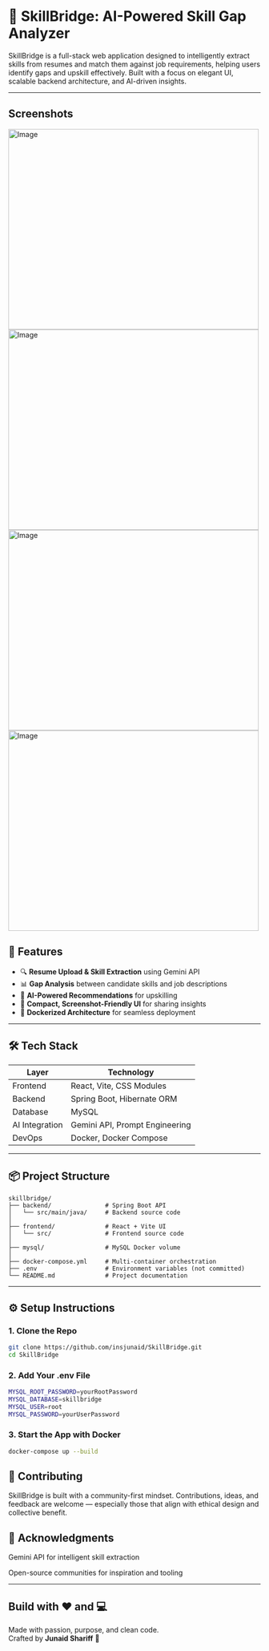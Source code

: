 # 🧠 SkillBridge: AI-Powered Skill Gap Analyzer

SkillBridge is a full-stack web application designed to intelligently extract skills from resumes and match them against job requirements, helping users identify gaps and upskill effectively. Built with a focus on elegant UI, scalable backend architecture, and AI-driven insights.

---
## Screenshots

<img width="500" height="400" alt="Image" src="https://github.com/user-attachments/assets/acd3f6b1-2cec-4537-9fec-780c7b9cfc8e" />

<img width="500" height="400" alt="Image" src="https://github.com/user-attachments/assets/a9c06f31-924d-4edc-a314-3032b5a3511a" />

<img width="500" height="400" alt="Image" src="https://github.com/user-attachments/assets/128aac63-5799-4d8d-9c37-d820b4e8339c" />

<img width="500" height="400" alt="Image" src="https://github.com/user-attachments/assets/b43408c1-1fe0-43e3-95bc-9bb49ae4292b" />

## 🚀 Features

- 🔍 **Resume Upload & Skill Extraction** using Gemini API
- 📊 **Gap Analysis** between candidate skills and job descriptions
- 🧠 **AI-Powered Recommendations** for upskilling
- 🧪 **Compact, Screenshot-Friendly UI** for sharing insights
- 🐳 **Dockerized Architecture** for seamless deployment

---

## 🛠️ Tech Stack

| Layer        | Technology                          |
|-------------|--------------------------------------|
| Frontend     | React, Vite, CSS Modules             |
| Backend      | Spring Boot, Hibernate ORM           |
| Database     | MySQL                                |
| AI Integration | Gemini API, Prompt Engineering     |
| DevOps       | Docker, Docker Compose               |

---


## 📦 Project Structure

    skillbridge/
    ├── backend/               # Spring Boot API
    │   └── src/main/java/     # Backend source code
    │
    ├── frontend/              # React + Vite UI
    │   └── src/               # Frontend source code
    │
    ├── mysql/                 # MySQL Docker volume
    │
    ├── docker-compose.yml     # Multi-container orchestration
    ├── .env                   # Environment variables (not committed)
    └── README.md              # Project documentation



---

## ⚙️ Setup Instructions

### 1. Clone the Repo
```bash
git clone https://github.com/insjunaid/SkillBridge.git
cd SkillBridge
```
### 2. Add Your .env File
```bash
MYSQL_ROOT_PASSWORD=yourRootPassword
MYSQL_DATABASE=skillbridge
MYSQL_USER=root
MYSQL_PASSWORD=yourUserPassword
```
### 3. Start the App with Docker
```bash
docker-compose up --build
```

## 🤝 Contributing
SkillBridge is built with a community-first mindset. Contributions, ideas, and feedback are welcome — especially those that align with ethical design and collective benefit.

## 🙏 Acknowledgments
Gemini API for intelligent skill extraction

Open-source communities for inspiration and tooling

---

## Build with ❤️ and 💻

Made with passion, purpose, and clean code.  
Crafted by **Junaid Shariff** 🚀




